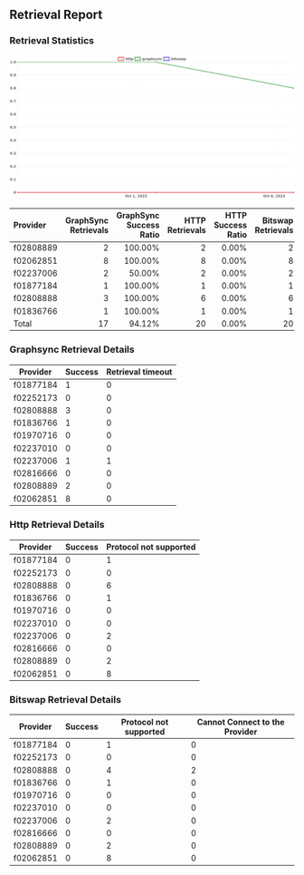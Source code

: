 ## Retrieval Report
### Retrieval Statistics
<img src="https://raw.githubusercontent.com/data-preservation-programs/filplus-checker-assets/main/filecoin-project/filecoin-plus-large-datasets/issues/2126/1696923336752.png"/>

| Provider  | GraphSync Retrievals | GraphSync Success Ratio | HTTP Retrievals | HTTP Success Ratio | Bitswap Retrievals | Bitswap Success Ratio |
| :-------- | -------------------: | ----------------------: | --------------: | -----------------: | -----------------: | --------------------: |
| f02808889 |                    2 |                 100.00% |               2 |              0.00% |                  2 |                 0.00% |
| f02062851 |                    8 |                 100.00% |               8 |              0.00% |                  8 |                 0.00% |
| f02237006 |                    2 |                  50.00% |               2 |              0.00% |                  2 |                 0.00% |
| f01877184 |                    1 |                 100.00% |               1 |              0.00% |                  1 |                 0.00% |
| f02808888 |                    3 |                 100.00% |               6 |              0.00% |                  6 |                 0.00% |
| f01836766 |                    1 |                 100.00% |               1 |              0.00% |                  1 |                 0.00% |
| Total     |                   17 |                  94.12% |              20 |              0.00% |                 20 |                 0.00% |

### Graphsync Retrieval Details
| Provider  | Success | Retrieval timeout |
| --------- | ------- | ----------------- |
| f01877184 | 1       | 0                 |
| f02252173 | 0       | 0                 |
| f02808888 | 3       | 0                 |
| f01836766 | 1       | 0                 |
| f01970716 | 0       | 0                 |
| f02237010 | 0       | 0                 |
| f02237006 | 1       | 1                 |
| f02816666 | 0       | 0                 |
| f02808889 | 2       | 0                 |
| f02062851 | 8       | 0                 |

### Http Retrieval Details
| Provider  | Success | Protocol not supported |
| --------- | ------- | ---------------------- |
| f01877184 | 0       | 1                      |
| f02252173 | 0       | 0                      |
| f02808888 | 0       | 6                      |
| f01836766 | 0       | 1                      |
| f01970716 | 0       | 0                      |
| f02237010 | 0       | 0                      |
| f02237006 | 0       | 2                      |
| f02816666 | 0       | 0                      |
| f02808889 | 0       | 2                      |
| f02062851 | 0       | 8                      |

### Bitswap Retrieval Details
| Provider  | Success | Protocol not supported | Cannot Connect to the Provider |
| --------- | ------- | ---------------------- | ------------------------------ |
| f01877184 | 0       | 1                      | 0                              |
| f02252173 | 0       | 0                      | 0                              |
| f02808888 | 0       | 4                      | 2                              |
| f01836766 | 0       | 1                      | 0                              |
| f01970716 | 0       | 0                      | 0                              |
| f02237010 | 0       | 0                      | 0                              |
| f02237006 | 0       | 2                      | 0                              |
| f02816666 | 0       | 0                      | 0                              |
| f02808889 | 0       | 2                      | 0                              |
| f02062851 | 0       | 8                      | 0                              |
